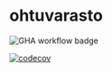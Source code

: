 # ohtuvarasto

![GHA workflow badge](https://github.com/iljinisa/ohtuvarasto/workflows/CI/badge.svg)

[![codecov](https://codecov.io/github/Iljinisa/ohtuvarasto/graph/badge.svg?token=WGU66J7OVE)](https://codecov.io/github/Iljinisa/ohtuvarasto)
